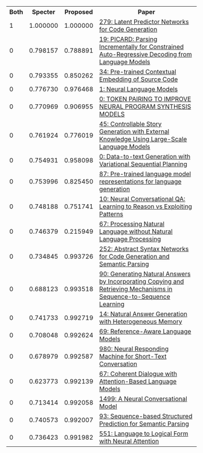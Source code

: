 <html><table><tr>
<th>Both</th>
<th>Specter</th>
<th>Proposed</th>
<th>Paper</th>
</tr>
<tr>
<td>1</td>
<td>1.000000</td>
<td>1.000000</td>
<td><a href="https://www.semanticscholar.org/paper/e957747f4f8600940be4c5bb001aa70c84e53a53">279: Latent Predictor Networks for Code Generation</a></td>
</tr>
<tr>
<td>0</td>
<td>0.798157</td>
<td>0.788891</td>
<td><a href="https://www.semanticscholar.org/paper/5fbcfccd3736969d95ed660d8e6962c86b7a9113">19: PICARD: Parsing Incrementally for Constrained Auto-Regressive Decoding from Language Models</a></td>
</tr>
<tr>
<td>0</td>
<td>0.793355</td>
<td>0.850262</td>
<td><a href="https://www.semanticscholar.org/paper/463fefdbd81a4a0a32cf59bc58a9545757c8cf2e">34: Pre-trained Contextual Embedding of Source Code</a></td>
</tr>
<tr>
<td>0</td>
<td>0.776730</td>
<td>0.976468</td>
<td><a href="https://www.semanticscholar.org/paper/3c11e117d2996520ae7c06b2b4de3b4bde4f875a">1: Neural Language Models</a></td>
</tr>
<tr>
<td>0</td>
<td>0.770969</td>
<td>0.906955</td>
<td><a href="https://www.semanticscholar.org/paper/fec05fde36dd2eb56792b88ebfac20b248aaff81">0: TOKEN PAIRING TO IMPROVE NEURAL PROGRAM SYNTHESIS MODELS</a></td>
</tr>
<tr>
<td>0</td>
<td>0.761924</td>
<td>0.776019</td>
<td><a href="https://www.semanticscholar.org/paper/7d884b40ef5892f61e0f6f358b8e29983f64a178">45: Controllable Story Generation with External Knowledge Using Large-Scale Language Models</a></td>
</tr>
<tr>
<td>0</td>
<td>0.754931</td>
<td>0.958098</td>
<td><a href="https://www.semanticscholar.org/paper/505c8a58ec6d06e2ce7c1234c91d384a38c07c6a">0: Data-to-text Generation with Variational Sequential Planning</a></td>
</tr>
<tr>
<td>0</td>
<td>0.753996</td>
<td>0.825450</td>
<td><a href="https://www.semanticscholar.org/paper/b5aa927c906101b3f8854a29f374551e3ea64474">87: Pre-trained language model representations for language generation</a></td>
</tr>
<tr>
<td>0</td>
<td>0.748188</td>
<td>0.751741</td>
<td><a href="https://www.semanticscholar.org/paper/c0be1f69afddc4493d64e5aac9a05fdf7f2f3184">10: Neural Conversational QA: Learning to Reason vs Exploiting Patterns</a></td>
</tr>
<tr>
<td>0</td>
<td>0.746379</td>
<td>0.215949</td>
<td><a href="https://www.semanticscholar.org/paper/7beeaf688e99db93d83ecba8211b9eafba7022d3">67: Processing Natural Language without Natural Language Processing</a></td>
</tr>
<tr>
<td>0</td>
<td>0.734845</td>
<td>0.993726</td>
<td><a href="https://www.semanticscholar.org/paper/2c1e874c3b67510a3215e535f5646b362de5bc89">252: Abstract Syntax Networks for Code Generation and Semantic Parsing</a></td>
</tr>
<tr>
<td>0</td>
<td>0.688123</td>
<td>0.993518</td>
<td><a href="https://www.semanticscholar.org/paper/82dbca10dbf6c7a5b2c13579d35c70ac3e8c509c">90: Generating Natural Answers by Incorporating Copying and Retrieving Mechanisms in Sequence-to-Sequence Learning</a></td>
</tr>
<tr>
<td>0</td>
<td>0.741733</td>
<td>0.992719</td>
<td><a href="https://www.semanticscholar.org/paper/9ad258de58ac237c115fbfa0ee52650ba7a0bef2">14: Natural Answer Generation with Heterogeneous Memory</a></td>
</tr>
<tr>
<td>0</td>
<td>0.708048</td>
<td>0.992624</td>
<td><a href="https://www.semanticscholar.org/paper/26e9eb44ed8065122d37b0c429a8d341bfeea9a5">69: Reference-Aware Language Models</a></td>
</tr>
<tr>
<td>0</td>
<td>0.678979</td>
<td>0.992587</td>
<td><a href="https://www.semanticscholar.org/paper/ba49d3823d43515e447296ca4e1e55d3f1fd8c4d">980: Neural Responding Machine for Short-Text Conversation</a></td>
</tr>
<tr>
<td>0</td>
<td>0.623773</td>
<td>0.992139</td>
<td><a href="https://www.semanticscholar.org/paper/54f5e32631f768674617250e05dc261fe8fa9b69">67: Coherent Dialogue with Attention-Based Language Models</a></td>
</tr>
<tr>
<td>0</td>
<td>0.713414</td>
<td>0.992058</td>
<td><a href="https://www.semanticscholar.org/paper/85315b64a4c73cb86f156ef5b0a085d6ebc8a65d">1499: A Neural Conversational Model</a></td>
</tr>
<tr>
<td>0</td>
<td>0.740573</td>
<td>0.992007</td>
<td><a href="https://www.semanticscholar.org/paper/bcf16c08a41009d9f9174c6f72b2ff534232c147">93: Sequence-based Structured Prediction for Semantic Parsing</a></td>
</tr>
<tr>
<td>0</td>
<td>0.736423</td>
<td>0.991982</td>
<td><a href="https://www.semanticscholar.org/paper/558ac446dc26bee9789d660a251b75728cb6eeb2">551: Language to Logical Form with Neural Attention</a></td>
</tr>
</table></html>
